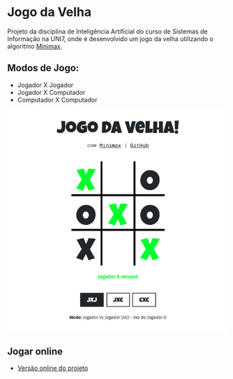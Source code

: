 # Jogo da Velha
Projeto da disciplina de Inteligência Artificial do curso de Sistemas de Informação na UNI7, onde é desenvolvido um jogo da velha utilizando o algoritmo [Minimax](https://en.wikipedia.org/wiki/Minimax).

## Modos de Jogo:
- Jogador X Jogador
- Jogador X Computador
- Computador X Computador

![Jogo da Velha](images/screenshot.png)

## Jogar online
- [Versão online do projeto](https://www.hugojunior.com/faculdade/jogo-da-velha/)
